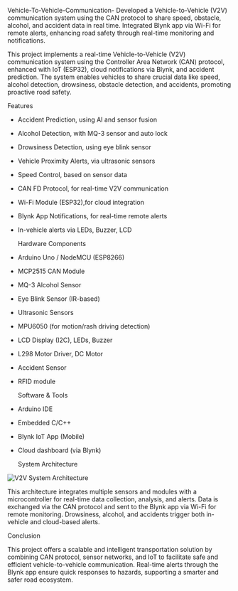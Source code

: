 Vehicle-To-Vehicle-Communication-
Developed a Vehicle-to-Vehicle (V2V) communication system using the CAN protocol to share speed, obstacle, alcohol, and accident data in real time. Integrated Blynk app via Wi-Fi for remote alerts, enhancing road safety through real-time monitoring and notifications.

This project implements a real-time Vehicle-to-Vehicle (V2V) communication system using the Controller Area Network (CAN) protocol, enhanced with IoT (ESP32), cloud notifications via Blynk, and accident prediction. The system enables vehicles to share crucial data like speed, alcohol detection, drowsiness, obstacle detection, and accidents, promoting proactive road safety.

Features
- Accident Prediction, using AI and sensor fusion
- Alcohol Detection, with MQ-3 sensor and auto lock
- Drowsiness Detection, using eye blink sensor
- Vehicle Proximity Alerts, via ultrasonic sensors
- Speed Control, based on sensor data
- CAN FD Protocol, for real-time V2V communication
- Wi-Fi Module (ESP32),for cloud integration
- Blynk App Notifications, for real-time remote alerts
- In-vehicle alerts via LEDs, Buzzer, LCD

  Hardware Components
- Arduino Uno / NodeMCU (ESP8266)
- MCP2515 CAN Module
- MQ-3 Alcohol Sensor
- Eye Blink Sensor (IR-based)
- Ultrasonic Sensors
- MPU6050 (for motion/rash driving detection)
- LCD Display (I2C), LEDs, Buzzer
- L298 Motor Driver, DC Motor
- Accident Sensor
- RFID module
  
  Software & Tools
- Arduino IDE
- Embedded C/C++
- Blynk IoT App (Mobile)
- Cloud dashboard (via Blynk)
  
  System Architecture

![V2V System Architecture](Architecture%20diagram.png)

This architecture integrates multiple sensors and modules with a microcontroller for real-time data collection, analysis, and alerts. Data is exchanged via the CAN protocol and sent to the Blynk app via Wi-Fi for remote monitoring. Drowsiness, alcohol, and accidents trigger both in-vehicle and cloud-based alerts.

 Conclusion

This project offers a scalable and intelligent transportation solution by combining CAN protocol, sensor networks, and IoT to facilitate safe and efficient vehicle-to-vehicle communication. Real-time alerts through the Blynk app ensure quick responses to hazards, supporting a smarter and safer road ecosystem.

